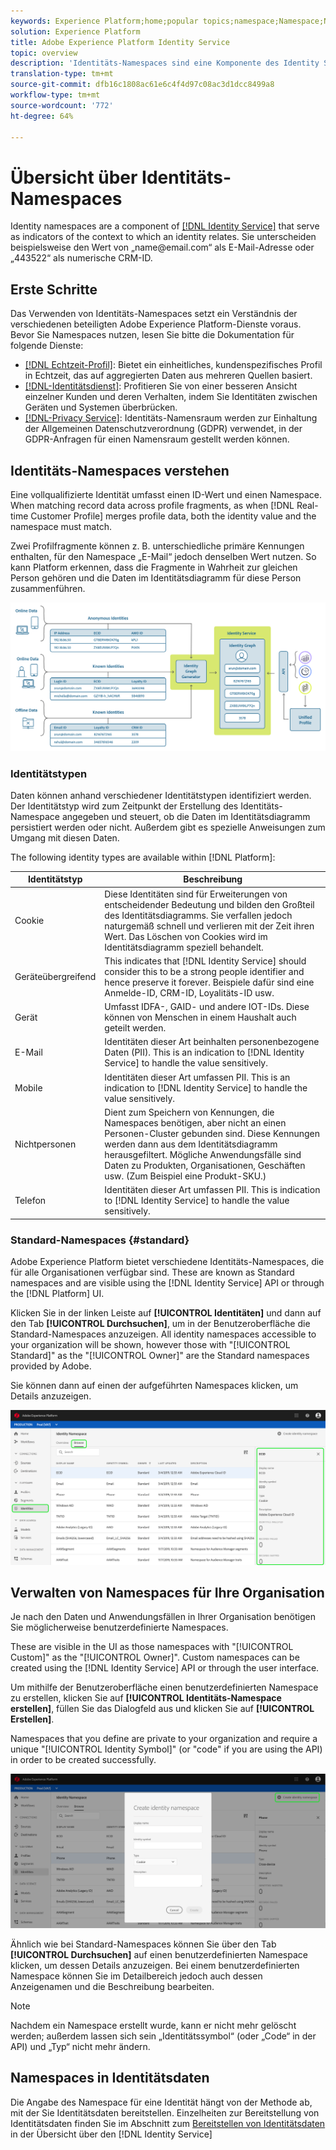 ```yaml
---
keywords: Experience Platform;home;popular topics;namespace;Namespace;Namespaces;namespaces;identity namespace;Identity namespace;identity;Identity;Identity service;identity service
solution: Experience Platform
title: Adobe Experience Platform Identity Service
topic: overview
description: 'Identitäts-Namespaces sind eine Komponente des Identity Service, die als Indikatoren für den Kontext dient, auf den sich eine Identität bezieht. Sie unterscheiden beispielsweise den Wert "name@email.com"als E-Mail-Adresse oder "443522"als numerische CRM-ID. '
translation-type: tm+mt
source-git-commit: dfb16c1808ac61e6c4f4d97c08ac3d1dcc8499a8
workflow-type: tm+mt
source-wordcount: '772'
ht-degree: 64%

---
```



# Übersicht über Identitäts-Namespaces

Identity namespaces are a component of [[!DNL Identity Service]](./home.md) that serve as indicators of the context to which an identity relates. Sie unterscheiden beispielsweise den Wert von „name<span>@email.com“ als E-Mail-Adresse oder „443522“ als numerische CRM-ID.

## Erste Schritte

Das Verwenden von Identitäts-Namespaces setzt ein Verständnis der verschiedenen beteiligten Adobe Experience Platform-Dienste voraus. Bevor Sie Namespaces nutzen, lesen Sie bitte die Dokumentation für folgende Dienste:

- [[!DNL Echtzeit-Profil]](../profile/home.md): Bietet ein einheitliches, kundenspezifisches Profil in Echtzeit, das auf aggregierten Daten aus mehreren Quellen basiert.
- [[!DNL-Identitätsdienst]](./home.md): Profitieren Sie von einer besseren Ansicht einzelner Kunden und deren Verhalten, indem Sie Identitäten zwischen Geräten und Systemen überbrücken.
- [[!DNL-Privacy Service]](../privacy-service/home.md): Identitäts-Namensraum werden zur Einhaltung der Allgemeinen Datenschutzverordnung (GDPR) verwendet, in der GDPR-Anfragen für einen Namensraum gestellt werden können.

## Identitäts-Namespaces verstehen

Eine vollqualifizierte Identität umfasst einen ID-Wert und einen Namespace. When matching record data across profile fragments, as when [!DNL Real-time Customer Profile] merges profile data, both the identity value and the namespace must match.

Zwei Profilfragmente können z. B. unterschiedliche primäre Kennungen enthalten, für den Namespace „E-Mail“ jedoch denselben Wert nutzen. So kann Platform erkennen, dass die Fragmente in Wahrheit zur gleichen Person gehören und die Daten im Identitätsdiagramm für diese Person zusammenführen.

![](images/identity-service-stitching.png)

### Identitätstypen

Daten können anhand verschiedener Identitätstypen identifiziert werden. Der Identitätstyp wird zum Zeitpunkt der Erstellung des Identitäts-Namespace angegeben und steuert, ob die Daten im Identitätsdiagramm persistiert werden oder nicht. Außerdem gibt es spezielle Anweisungen zum Umgang mit diesen Daten.

The following identity types are available within [!DNL Platform]:

| Identitätstyp | Beschreibung |
| --- | --- |
| Cookie | Diese Identitäten sind für Erweiterungen von entscheidender Bedeutung und bilden den Großteil des Identitätsdiagramms. Sie verfallen jedoch naturgemäß schnell und verlieren mit der Zeit ihren Wert. Das Löschen von Cookies wird im Identitätsdiagramm speziell behandelt. |
| Geräteübergreifend | This indicates that [!DNL Identity Service] should consider this to be a strong people identifier and hence preserve it forever. Beispiele dafür sind eine Anmelde-ID, CRM-ID, Loyalitäts-ID usw. |
| Gerät | Umfasst IDFA-, GAID- und andere IOT-IDs. Diese können von Menschen in einem Haushalt auch geteilt werden. |
| E-Mail | Identitäten dieser Art beinhalten personenbezogene Daten (PII). This is an indication to [!DNL Identity Service] to handle the value sensitively. |
| Mobile | Identitäten dieser Art umfassen PII. This is an indication to [!DNL Identity Service] to handle the value sensitively. |
| Nichtpersonen | Dient zum Speichern von Kennungen, die Namespaces benötigen, aber nicht an einen Personen-Cluster gebunden sind. Diese Kennungen werden dann aus dem Identitätsdiagramm herausgefiltert. Mögliche Anwendungsfälle sind Daten zu Produkten, Organisationen, Geschäften usw. (Zum Beispiel eine Produkt-SKU.) |
| Telefon | Identitäten dieser Art umfassen PII. This is indication to [!DNL Identity Service] to handle the value sensitively. |

### Standard-Namespaces {#standard}

Adobe Experience Platform bietet verschiedene Identitäts-Namespaces, die für alle Organisationen verfügbar sind. These are known as Standard namespaces and are visible using the [!DNL Identity Service] API or through the [!DNL Platform] UI.

Klicken Sie in der linken Leiste auf **[!UICONTROL Identitäten]** und dann auf den Tab **[!UICONTROL Durchsuchen]**, um in der Benutzeroberfläche die Standard-Namespaces anzuzeigen. All identity namespaces accessible to your organization will be shown, however those with &quot;[!UICONTROL Standard]&quot; as the &quot;[!UICONTROL Owner]&quot; are the Standard namespaces provided by Adobe.

Sie können dann auf einen der aufgeführten Namespaces klicken, um Details anzuzeigen.

![](./images/standard-namespace-detail.png)

## Verwalten von Namespaces für Ihre Organisation

Je nach den Daten und Anwendungsfällen in Ihrer Organisation benötigen Sie möglicherweise benutzerdefinierte Namespaces.

These are visible in the UI as those namespaces with &quot;[!UICONTROL Custom]&quot; as the &quot;[!UICONTROL Owner]&quot;. Custom namespaces can be created using the [!DNL Identity Service] API or through the user interface.

Um mithilfe der Benutzeroberfläche einen benutzerdefinierten Namespace zu erstellen, klicken Sie auf **[!UICONTROL Identitäts-Namespace erstellen]**, füllen Sie das Dialogfeld aus und klicken Sie auf **[!UICONTROL Erstellen]**.

Namespaces that you define are private to your organization and require a unique &quot;[!UICONTROL Identity Symbol]&quot; (or &quot;code&quot; if you are using the API) in order to be created successfully.

![](./images/create-identity-namespace.png)

Ähnlich wie bei Standard-Namespaces können Sie über den Tab **[!UICONTROL Durchsuchen]** auf einen benutzerdefinierten Namespace klicken, um dessen Details anzuzeigen. Bei einem benutzerdefinierten Namespace können Sie im Detailbereich jedoch auch dessen Anzeigenamen und die Beschreibung bearbeiten.

>[!NOTE]
>
>Nachdem ein Namespace erstellt wurde, kann er nicht mehr gelöscht werden; außerdem lassen sich sein „Identitätssymbol“ (oder „Code“ in der API) und „Typ“ nicht mehr ändern.

## Namespaces in Identitätsdaten

Die Angabe des Namespace für eine Identität hängt von der Methode ab, mit der Sie Identitätsdaten bereitstellen. Einzelheiten zur Bereitstellung von Identitätsdaten finden Sie im Abschnitt zum [Bereitstellen von Identitätsdaten](./home.md#supplying-identity-data-to-identity-service) in der Übersicht über den [!DNL Identity Service]
